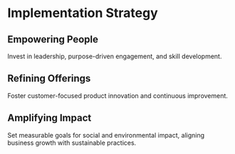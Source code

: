 # Implementation Strategy

## Empowering People
Invest in leadership, purpose-driven engagement, and skill development.

## Refining Offerings
Foster customer-focused product innovation and continuous improvement.

## Amplifying Impact
Set measurable goals for social and environmental impact, aligning business growth with sustainable practices.